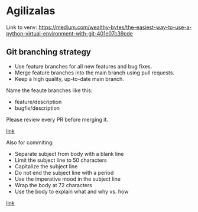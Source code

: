 # Agilizalas

Link to venv:
https://medium.com/wealthy-bytes/the-easiest-way-to-use-a-python-virtual-environment-with-git-401e07c39cde

## Git branching strategy

- Use feature branches for all new features and bug fixes.
- Merge feature branches into the main branch using pull requests.
- Keep a high quality, up-to-date main branch.

Name the feaute branches like this:

- feature/description
- bugfix/description

Please review every PR before merging it. 

[link](https://docs.microsoft.com/en-us/azure/devops/repos/git/git-branching-guidance?view=azure-devops)

Also for commiting:

- Separate subject from body with a blank line
- Limit the subject line to 50 characters
- Capitalize the subject line
- Do not end the subject line with a period
- Use the imperative mood in the subject line
- Wrap the body at 72 characters
- Use the body to explain what and why vs. how

[link](https://cbea.ms/git-commit/)
